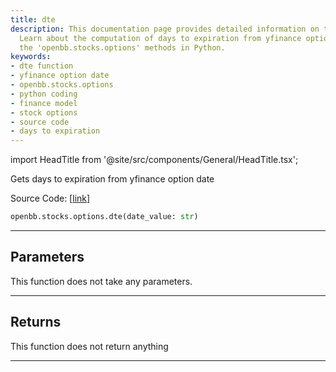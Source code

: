 ```yaml
---
title: dte
description: This documentation page provides detailed information on the 'dte' function.
  Learn about the computation of days to expiration from yfinance option date using
  the 'openbb.stocks.options' methods in Python.
keywords:
- dte function
- yfinance option date
- openbb.stocks.options
- python coding
- finance model
- stock options
- source code
- days to expiration
---
```


import HeadTitle from '@site/src/components/General/HeadTitle.tsx';

<HeadTitle title="dte - Options - Stocks - Reference | OpenBB SDK Docs" />

Gets days to expiration from yfinance option date

Source Code: [[link](https://github.com/OpenBB-finance/OpenBBTerminal/tree/main/openbb_terminal/stocks/options/yfinance_model.py#L365)]

```python
openbb.stocks.options.dte(date_value: str)
```

---

## Parameters

This function does not take any parameters.

---

## Returns

This function does not return anything

---
